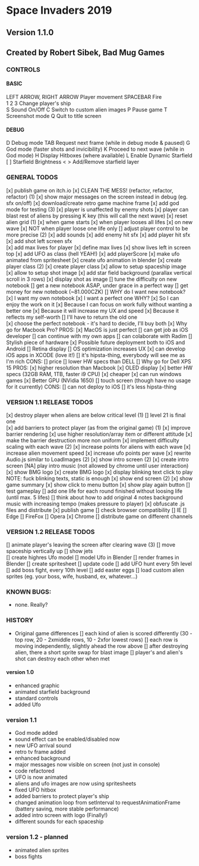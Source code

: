 # Space Invaders 2019

## Version 1.1.0
## Created by Robert Sibek, Bad Mug Games

### CONTROLS
#### BASIC
LEFT ARROW, RIGHT ARROW		Player movement
SPACEBAR                    Fire		
1 2 3                       Change player's ship 		
S                           Sound On/Off
C                           Switch to custom alien images
P                           Pause game
T                           Screenshot mode
Q                           Quit to title screen
#### DEBUG
D                           Debug mode
TAB                         Request next frame (while in debug mode & paused)
G                           God mode (faster shots and invicibility)
K                           Proceed to next wave (while in God mode)
H                           Display Hitboxes (where available)
L                           Enable Dynamic Starfield
[ ]                         Starfield Brightness
< >                         Add/Remove starfield layer


### GENERAL TODOS

[x] publish game on itch.io
[x] CLEAN THE MESS! (refactor, refactor, refactor) (1)
[x] show major messages on the screen instead in debug (eg. sfx on/off)
[x] download/create retro game machine frame 
[x] add god mode for testing (3)
	[x] player is unaffected by enemy shots
	[x] player can blast rest of aliens by pressing K key (this will call the next wave)
[x] reset alien grid (1)
	[x] when game starts
	[x] when player looses all lifes
	[x] on new wave
	[x] NOT when player loose one life only
[] adjust player control to be more precise (2)
[x] add sounds
	[x] add enemy hit sfx
	[x] add player hit sfx
	[x] add shot left screen sfx	
[x] add max lives for player
	[x] define max lives
	[x] show lives left in screen top
[x] add UFO as class (hell YEAH!)
[x] add playerScore
[x] make ufo animated from spritesheet
	[x] create ufo animation in blender
[x] create player class (2)
	[x] create player class
	[x] allow to setup spaceship image
	[x] allow to setup shot image
[x] add star field background (parallax vertical scroll in 3 rows)
[x] display shot as image
[] tune the difficulty on new notebook
    [] get a new notebook ASAP, under grace in a perfect way
        [] get money for new notebook (~81.000CZK)
        [] WHY do I want new notebook?
            [x] I want my own notebook
            [x] I want a perfect one
                WHY?
                [x] So I can enjoy the work on it
                [x] Because I can focus on work fully without wanting a better one
                [x] Because it will increase my UX and speed
                [x] Because it reflects my self-worth
            [] I'll have to return the old one               
        [x] choose the perfect notebook - it's hard to decide, I'll buy both
            [x] Why go for Macbook Pro?
                PROS:
                    [x] MacOS is just perfect
                    [] can get job as iOS developer
                    [] can continue with my own apps
                    [] can colaborate with Radim
                    [] Stylish piece of hardware
                    [x] Possible future deployment both to iOS and Android
                    [] Retina display
                    [] OS optimization increases UX
                    [x] can develop iOS apps in XCODE (love it!)
                    [] it's hipsta-thing, everybody will see me as I'm rich
                CONS:
                    [] price
                    [] lower HW specs than DELL
            [] Why go for Dell XPS 15
                PROS:
                    [x] higher resolution than Macbook
                    [x] OLED display
                    [x] better HW specs (32GB RAM, 1TB, faster i9 CPU)
                    [x] cheaper
                    [x] can run windows games
                    [x] Better GPU (NVidia 1650)
                    [] touch screen (though have no usage for it currently)
                CONS:
                    [] can not deploy to iOS
                    [] it's less hipsta-thing

### VERSION 1.1 RELEASE TODOS
[x] destroy player when aliens are below critical level (1)
[] level 21 is final one               
[x] add barriers to protect player (as from the original game) (1)
[x] improve barrier rendering
	[x] use higher resolution/array item or different attitude
	[x] make the barrier destruction more non uniform
[x] implement difficulty scaling with each wave (2)
	[x] increase points for aliens with each wave
	[x] increase alien movement speed
	[x] increase ufo points per wave
[x] rewrite Audio.js similar to LoadImages (2)
[x] show intro screen (2)
    [x] create intro screen
    [NA] play intro music (not allowed by chrome until user interaction)
    [x] show BMG logo
        [x] create BMG logo
    [x] display blinking text click to play 
            NOTE: fuck blinking texts, static is enough
[x] show end screen (2)
    [x] show game summary
        [x] show click to menu button
        [x] show play again button
[] test gameplay
[] add one life for each round finished without loosing life (until max. 5 lifes)
[] think about how to add original 4 notes background music with increasing tempo (makes pressure to player)
[x] obfuscate .js files and distribute
[x] publish game
[] check browser compatibility
    [] IE
    [] Edge
    [] FireFox
    [] Opera
    [x] Chrome
[] distribute game on different channels

### VERSION 1.2 RELEASE TODOS
[] animate player's leaving the screen after clearing wave (3)
    [] move spaceship vertically up
    [] show jets    
[] create highres Ufo model
    [] model Ufo in Blender
    [] render frames in Blender
    [] create spritesheet
    [] update code
[] add UFO hunt every 5th level
[] add boss fight, every 10th level
[] add easter eggs
    [] load custom alien sprites (eg. your boss, wife, husband, ex, whatever...)

### KNOWN BUGS:
- none. Really?

### HISTORY
- Original game differences
    [] each kind of alien is scored differently (30 - top row, 20 - 2xmiddle rows, 10 - 2xfor lowest rows)
    [] each row is moving independently, slightly ahead the row above
    [] after destroying alien, there a short sprite swap for blast image
    [] player's and alien's shot can destroy each other when met
    
#### version 1.0
- enhanced graphic
- animated starfield background
- standard controls
- added Ufo

### version 1.1
- God mode added
- sound effect can be enabled/disabled now
- new UFO arrival sound
- retro tv frame added
- enhanced background
- major messages now visible on screen (not just in console)
- code refactored
- UFO is now animated
- aliens and ufo images are now using spritesheets
- fixed UFO hitbox
- added barriers to protect player's ship
- changed animation loop from setInterval to requestAnimationFrame (battery saving, more stable performance)
- added intro screen with logo (Finally!)
- different sounds for each spaceship

### version 1.2 - planned
- animated alien sprites
- boss fights